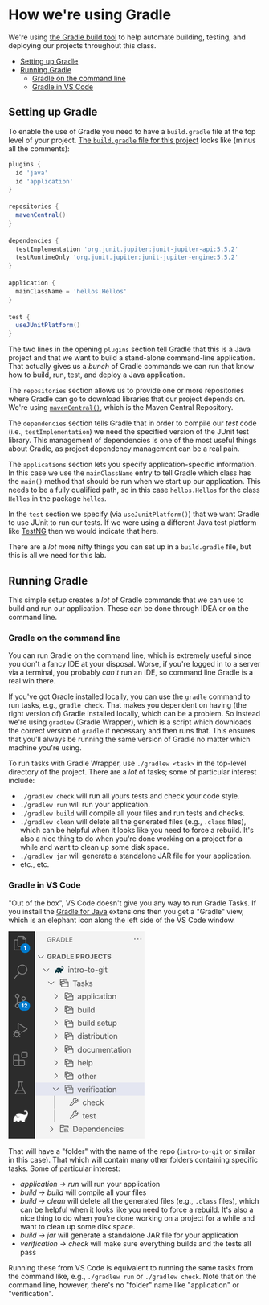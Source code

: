 # How we're using Gradle <!-- omit in toc -->

We're using [the Gradle build tool](https://gradle.org/) to help automate
building, testing, and deploying our projects throughout this class.

- [Setting up Gradle](#setting-up-gradle)
- [Running Gradle](#running-gradle)
  - [Gradle on the command line](#gradle-on-the-command-line)
  - [Gradle in VS Code](#gradle-in-vs-code)

## Setting up Gradle

To enable the use of Gradle you need to have a `build.gradle` file at the
top level of your project.
[The `build.gradle` file for this project](../build.gradle) looks
like (minus all the comments):

```groovy
plugins {
  id 'java'
  id 'application'
}

repositories {
  mavenCentral()
}

dependencies {
  testImplementation 'org.junit.jupiter:junit-jupiter-api:5.5.2'
  testRuntimeOnly 'org.junit.jupiter:junit-jupiter-engine:5.5.2'
}

application {
  mainClassName = 'hellos.Hellos'
}

test {
  useJUnitPlatform()
}
```

The two lines in the opening `plugins` section tell Gradle that this is a Java project
and that we want to build a stand-alone command-line application.
That actually gives us a _bunch_ of Gradle commands we can run that know
how to build, run, test, and deploy a Java application.

The `repositories` section allows us to provide one or more repositories where
Gradle can go to download libraries that our project depends on. We're using [`mavenCentral()`](https://search.maven.org/), which is the Maven Central Repository.

The
`dependencies` section tells Gradle that in order to compile our
_test_ code (i.e., `testImplementation`) we need the specified version
of the JUnit test library. This management of dependencies is
one of the most useful things about Gradle, as project dependency management
can be a real pain.

The `applications` section lets you specify application-specific information. In
this case we use the `mainClassName` entry to tell Gradle which class has the `main()`
method that should be run when we start up our application. This needs to be a fully
qualified path, so in this case `hellos.Hellos` for the class `Hellos` in the package
`hellos`.

In the `test` section we specify (via `useJunitPlatform()`) that we want Gradle to
use JUnit to run our tests. If we were using a different Java test platform like
[TestNG](https://testng.org/doc/) then we would indicate that here.

There are a _lot_ more nifty things you can set up in a `build.gradle` file,
but this is all we need for this lab.

## Running Gradle

This simple setup creates a _lot_ of Gradle commands that we can use to build and
run our application. These can be done through IDEA or on the command line.

### Gradle on the command line

You can run Gradle on the command line, which is extremely useful since
you don't a fancy IDE at your disposal. Worse, if you're
logged in to a server via a terminal, you probably _can't_ run an IDE, so
command line Gradle is a real win there.

If you've got Gradle installed locally, you can use the `gradle` command
to run tasks, e.g., `gradle check`. That makes you dependent on having
(the right version of) Gradle installed locally, which can be a problem.
So instead we're using `gradlew` (Gradle Wrapper), which is a script which
downloads the correct version of `gradle` if necessary and then runs that.
This ensures that you'll always be running the same version of Gradle no
matter which machine you're using.

To run tasks with Gradle Wrapper, use `./gradlew <task>` in the top-level
directory of the project. There are a _lot_ of tasks; some of particular
interest include:

- `./gradlew check` will run all yours tests and check your code style.
- `./gradlew run` will run your application.
- `./gradlew build` will compile all your files and run tests and checks.
- `./gradlew clean` will delete all the generated files (e.g., `.class`
  files), which can be helpful when it looks like you need to force a
  rebuild. It's also a nice thing to do when you're done working on a
  project for a while and want to clean up some disk space.
- `./gradlew jar` will generate a standalone JAR file for your application.
- etc., etc.

### Gradle in VS Code

"Out of the box", VS Code doesn't give you any way to run Gradle Tasks.
If you install the [Gradle for Java](https://marketplace.visualstudio.com/items?itemName=vscjava.vscode-gradle)
extensions then you get a "Gradle" view, which is an elephant
icon along the left side of the VS Code window.

![Gradle icon in VS Code](images/Gradle_extension_in_VSCode.png)

That will have a "folder" with the name of the repo (`intro-to-git` or
similar in this case). That which will contain many other folders
containing specific tasks. Some of particular interest:

- _application -> run_ will run your application
- _build -> build_ will compile all your files
- _build -> clean_ will delete all the generated files (e.g., `.class`
  files), which can be helpful when it looks like you need to force a
  rebuild. It's also a nice thing to do when you're done working on a
  project for a while and want to clean up some disk space.
- _build -> jar_ will generate a standalone JAR file for your application
- _verification -> check_ will make sure everything builds and the tests all pass

Running these from VS Code is equivalent to running the same tasks from the
command like, e.g., `./gradlew run` or `./gradlew check`. Note that on the
command line, however, there's no "folder" name like "application" or
"verification".

